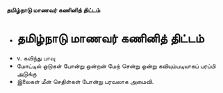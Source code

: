 **தமிழ்நாடு மாணவர் கணினித் திட்டம்**
- # தமிழ்நாடு மாணவர் கணினித் திட்டம்
- v. கவிந்து பாவு
- மோட்டில் ஓடுகள் போன்று ஒன்றன் மேற் சென்று ஒன்று கவியும்படியாகப் பரப்பி அடுக்கு
- இலைகள் மீன் செதிள்கள் போன்று பரவலாக அமைவி.

